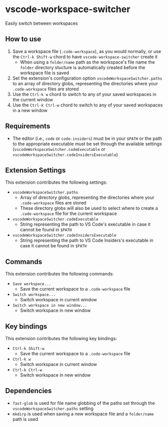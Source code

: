 # vscode-workspace-switcher

Easily switch between workspaces

## How to use

1. Save a workspace file (`.code-workspace`), as you would normally, or use the `Ctrl-k Shift-w` chord to have `vscode-workspace-switcher` create it
    - When using a `folder/name` path as the workspace's file name the `folder` directory stucture is automatically created before the workspace file is saved
2. Set the extension's configuration option `vscodeWorkspaceSwitcher.paths` to an array of directory globs, representing the directories where your `.code-workspace` files are stored
3. Use the `Ctrl-k w` chord to switch to any of your saved workspaces in the current window
4. Use the `Ctrl-k Ctrl-w` chord to switch to any of your saved workspaces in a new window

## Requirements

* The editor (i.e., `code` or `code-insiders`) must be in your `$PATH`
  or the path to the appropriate executable must be set through the available settings
  (`vscodeWorkspaceSwitcher.codeExecutable` or `vscodeWorkspaceSwitcher.codeInsidersExecutable`)

## Extension Settings

This extension contributes the following settings:

* `vscodeWorkspaceSwitcher.paths`
  * Array of directory globs, representing the directories where your `.code-workspace` files are stored
  * These directory globs will also be used to select where to create a `.code-workspace` file for the current workspace
* `vscodeWorkspaceSwitcher.codeExecutable`
  * String representing the path to VS Code's executable in case it cannot be found in `$PATH`
* `vscodeWorkspaceSwitcher.codeInsidersExecutable`
  * String representing the path to VS Code Insiders's executable in case it cannot be found in `$PATH`

## Commands

This extension contributes the following commands:

* `Save workspace...`
  * Save the current workspace to a `.code-workspace` file
* `Switch workspace...`
  * Switch workspace in current window
* `Switch workspace in new window...`
  * Switch workspace in new window

## Key bindings

This extension contributes the following key bindings:

* `Ctrl-k Shift-w`
  * Save the current workspace to a `.code-workspace` file
* `Ctrl-k w`
  * Switch workspace in current window
* `Ctrl-k Ctrl-w`
  * Switch workspace in new window

## Dependencies

* `fast-glob` is used for file name globbing of the paths set through the `vscodeWorkspaceSwitcher.paths` setting
* `mkdirp` is used when saving a new workspace file and a `folder/name` path is used
